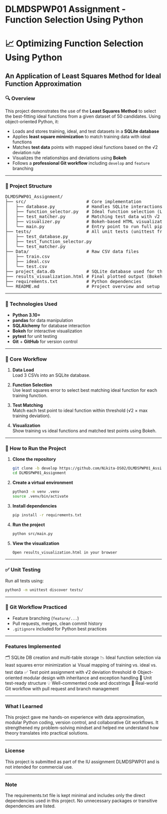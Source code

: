 # DLMDSPWP01 Assignment - Function Selection Using Python


# 📈 Optimizing Function Selection Using Python  
## An Application of Least Squares Method for Ideal Function Approximation

### 🔍 Overview

This project demonstrates the use of the **Least Squares Method** to select the best-fitting ideal functions from a given dataset of 50 candidates. Using object-oriented Python, it:

- Loads and stores training, ideal, and test datasets in a **SQLite database**
- Applies **least square minimization** to match training data with ideal functions
- Matches **test data** points with mapped ideal functions based on the √2 deviation rule
- Visualizes the relationships and deviations using **Bokeh**
- Follows a **professional Git workflow** including `develop` and `feature` branching

---

### 📁 Project Structure

<pre>
DLMDSPWP01_Assignment/
├── src/                       # Core implementation
│   ├── database.py            # Handles SQLite interactions
│   ├── function_selector.py   # Ideal function selection (LSE)
│   ├── test_matcher.py        # Matching test data with √2 rule
│   ├── visualizer.py          # Bokeh-based HTML visualizations
│   └── main.py                # Entry point to run full pipeline
├── tests/                     # All unit tests (unittest framework)
│   ├── test_database.py
│   ├── test_function_selector.py
│   └── test_matcher.py
├── Data/                      # Raw CSV data files
│   ├── train.csv
│   ├── ideal.csv
│   └── test.csv
├── project_data.db            # SQLite database used for the project
├── results_visualization.html # Final plotted output (Bokeh)
├── requirements.txt           # Python dependencies
└── README.md                  # Project overview and setup
</pre>

---

### 📌 Technologies Used

- **Python 3.10+**
- **pandas** for data manipulation
- **SQLAlchemy** for database interaction
- **Bokeh** for interactive visualization
- **pytest**  for unit testing
- **Git** + **GitHub** for version control

---

### 🧠 Core Workflow

1. **Data Load**  
   Load 3 CSVs into an SQLite database.

2. **Function Selection**  
   Use least squares error to select best matching ideal function for each training function.

3. **Test Matching**  
   Match each test point to ideal function within threshold (√2 × max training deviation).

4. **Visualization**  
   Show training vs ideal functions and matched test points using Bokeh.

---

### 🔧 How to Run the Project

1. **Clone the repository**
   ```bash
   git clone -b develop https://github.com/Nikita-DS02/DLMDSPWP01_Assignment.git
   cd DLMDSPWP01_Assignment

2. **Create a virtual environment**
     ```bash
    python3 -m venv .venv
    source .venv/bin/activate

3. **Install dependencies**
     ```bash
    pip install -r requirements.txt

4. **Run the project**  
     ```bash
    python src/main.py

5. **View the visualization**
     ```bash
    Open results_visualization.html in your browser

---

### ✅ Unit Testing

Run all tests using:

```bash
python3 -m unittest discover tests/
```

---

### 🔐 Git Workflow Practiced

- Feature branching (`feature/...`)
- Pull requests, merges, clean commit history
- `.gitignore` included for Python best practices

---

### Features Implemented
🗂️ SQLite DB creation and multi-table storage
📉 Ideal function selection via least squares error minimization
📊 Visual mapping of training vs. ideal vs. test data
✅ Test point assignment with √2 deviation threshold
⚙️ Object-oriented modular design with inheritance and exception handling
🧪 Unit test-ready structure
💡 Well-commented code and docstrings
🔁 Real-world Git workflow with pull request and branch management

---

### What I Learned
This project gave me hands-on experience with data approximation, modular Python coding, version control, and collaborative Git workflows. It strengthened my problem-solving mindset and helped me understand how theory translates into practical solutions.

---

### License
This project is submitted as part of the IU assignment DLMDSPWP01 and is not intended for commercial use.

---

### Note
The requirements.txt file is kept minimal and includes only the direct dependencies used in this project. No unnecessary packages or transitive dependencies are listed.